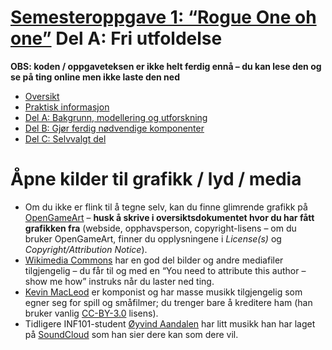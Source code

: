 # [Semesteroppgave 1: “Rogue One oh one”](https://retting.ii.uib.no/inf101.v18.sem1/blob/master/SEM-1_DEL-C.md) Del A: Fri utfoldelse

**OBS: koden / oppgaveteksen er ikke helt ferdig ennå – du kan lese den og se på ting online men ikke laste den ned**

* [Oversikt](SEM-1.md)
* [Praktisk informasjon](SEM-1.md#praktisk-informasjon)
* [Del A: Bakgrunn, modellering og utforskning](SEM-1_DEL-A.md)
* [Del B: Gjør ferdig nødvendige komponenter](SEM-1_DEL-B.md)
* [Del C: Selvvalgt del](SEM-1_DEL-C.md)




# Åpne kilder til grafikk / lyd / media

* Om du ikke er flink til å tegne selv, kan du finne glimrende grafikk på [OpenGameArt](http://opengameart.org/) – **husk å skrive i oversiktsdokumentet hvor du har fått grafikken fra** (webside, opphavsperson, copyright-lisens – om du bruker OpenGameArt, finner du opplysningene i *License(s)* og *Copyright/Attribution Notice*).
* [Wikimedia Commons](https://commons.wikimedia.org/wiki/Main_Page) har en god del bilder og andre mediafiler tilgjengelig – du får til og med en “You need to attribute this author – show me how” instruks når du laster ned ting.
* [Kevin MacLeod](https://incompetech.com/music/) er komponist og har masse musikk tilgjengelig som egner seg for spill og småfilmer; du trenger bare å kreditere ham (han bruker vanlig [CC-BY-3.0](http://creativecommons.org/licenses/by/3.0/) lisens).
* Tidligere INF101-student [Øyvind Aandalen](https://soundcloud.com/user-616269685) har litt musikk han har laget på [SoundCloud](https://soundcloud.com/user-616269685) som han sier dere kan som dere vil.



